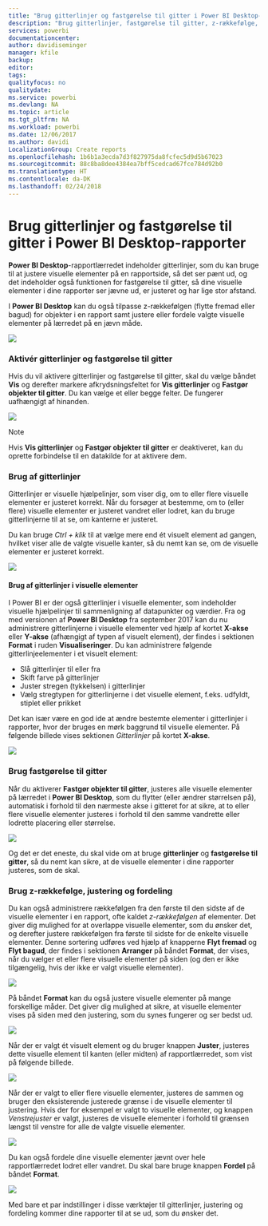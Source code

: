 ```yaml
---
title: "Brug gitterlinjer og fastgørelse til gitter i Power BI Desktop-rapporter"
description: "Brug gitterlinjer, fastgørelse til gitter, z-rækkefølge, justering og fordeling i Power BI Desktop-rapporter"
services: powerbi
documentationcenter: 
author: davidiseminger
manager: kfile
backup: 
editor: 
tags: 
qualityfocus: no
qualitydate: 
ms.service: powerbi
ms.devlang: NA
ms.topic: article
ms.tgt_pltfrm: NA
ms.workload: powerbi
ms.date: 12/06/2017
ms.author: davidi
LocalizationGroup: Create reports
ms.openlocfilehash: 1b6b1a3ecda7d3f827975da8fcfec5d9d5b67023
ms.sourcegitcommit: 88c8ba8dee4384ea7bff5cedcad67fce784d92b0
ms.translationtype: HT
ms.contentlocale: da-DK
ms.lasthandoff: 02/24/2018
---
```

# <a name="use-gridlines-and-snap-to-grid-in-power-bi-desktop-reports"></a>Brug gitterlinjer og fastgørelse til gitter i Power BI Desktop-rapporter
**Power BI Desktop**-rapportlærredet indeholder gitterlinjer, som du kan bruge til at justere visuelle elementer på en rapportside, så det ser pænt ud, og det indeholder også funktionen for fastgørelse til gitter, så dine visuelle elementer i dine rapporter ser jævne ud, er justeret og har lige stor afstand.

I **Power BI Desktop** kan du også tilpasse z-rækkefølgen (flytte fremad eller bagud) for objekter i en rapport samt justere eller fordele valgte visuelle elementer på lærredet på en jævn måde.

![](media/desktop-gridlines-snap-to-grid/snap-to-grid_0.png)

### <a name="enabling-gridlines-and-snap-to-grid"></a>Aktivér gitterlinjer og fastgørelse til gitter
Hvis du vil aktivere gitterlinjer og fastgørelse til gitter, skal du vælge båndet **Vis** og derefter markere afkrydsningsfeltet for **Vis gitterlinjer** og **Fastgør objekter til gitter**. Du kan vælge et eller begge felter. De fungerer uafhængigt af hinanden.

![](media/desktop-gridlines-snap-to-grid/snap-to-grid_1.png)

> [!NOTE]
> Hvis **Vis gitterlinjer** og **Fastgør objekter til gitter** er deaktiveret, kan du oprette forbindelse til en datakilde for at aktivere dem.
> 
> 

### <a name="using-gridlines"></a>Brug af gitterlinjer
Gitterlinjer er visuelle hjælpelinjer, som viser dig, om to eller flere visuelle elementer er justeret korrekt. Når du forsøger at bestemme, om to (eller flere) visuelle elementer er justeret vandret eller lodret, kan du bruge gitterlinjerne til at se, om kanterne er justeret.

Du kan bruge *Ctrl + klik* til at vælge mere end ét visuelt element ad gangen, hvilket viser alle de valgte visuelle kanter, så du nemt kan se, om de visuelle elementer er justeret korrekt.

![](media/desktop-gridlines-snap-to-grid/snap-to-grid_2.png)

#### <a name="using-gridlines-inside-visuals"></a>Brug af gitterlinjer i visuelle elementer
I Power BI er der også gitterlinjer i visuelle elementer, som indeholder visuelle hjælpelinjer til sammenligning af datapunkter og værdier. Fra og med versionen af **Power BI Desktop** fra september 2017 kan du nu administrere gitterlinjerne i visuelle elementer ved hjælp af kortet **X-akse** eller **Y-akse** (afhængigt af typen af visuelt element), der findes i sektionen **Format** i ruden **Visualiseringer**. Du kan administrere følgende gitterlinjeelementer i et visuelt element:

* Slå gitterlinjer til eller fra
* Skift farve på gitterlinjer
* Juster stregen (tykkelsen) i gitterlinjer
* Vælg stregtypen for gitterlinjerne i det visuelle element, f.eks. udfyldt, stiplet eller prikket

Det kan især være en god ide at ændre bestemte elementer i gitterlinjer i rapporter, hvor der bruges en mørk baggrund til visuelle elementer. På følgende billede vises sektionen *Gitterlinjer* på kortet **X-akse**.

![](media/desktop-gridlines-snap-to-grid/snap-to-grid_9.png)

### <a name="using-snap-to-grid"></a>Brug fastgørelse til gitter
Når du aktiverer **Fastgør objekter til gitter**, justeres alle visuelle elementer på lærredet i **Power BI Desktop**, som du flytter (eller ændrer størrelsen på), automatisk i forhold til den nærmeste akse i gitteret for at sikre, at to eller flere visuelle elementer justeres i forhold til den samme vandrette eller lodrette placering eller størrelse.

![](media/desktop-gridlines-snap-to-grid/snap-to-grid_3.png)

Og det er det eneste, du skal vide om at bruge **gitterlinjer** og **fastgørelse til gitter**, så du nemt kan sikre, at de visuelle elementer i dine rapporter justeres, som de skal.

### <a name="using-z-order-align-and-distribute"></a>Brug z-rækkefølge, justering og fordeling
Du kan også administrere rækkefølgen fra den første til den sidste af de visuelle elementer i en rapport, ofte kaldet *z-rækkefølgen* af elementer. Det giver dig mulighed for at overlappe visuelle elementer, som du ønsker det, og derefter justere rækkefølgen fra første til sidste for de enkelte visuelle elementer. Denne sortering udføres ved hjælp af knapperne **Flyt fremad** og **Flyt bagud**, der findes i sektionen **Arranger** på båndet **Format**, der vises, når du vælger et eller flere visuelle elementer på siden (og den er ikke tilgængelig, hvis der ikke er valgt visuelle elementer).

![](media/desktop-gridlines-snap-to-grid/snap-to-grid_4.png)

På båndet **Format** kan du også justere visuelle elementer på mange forskellige måder. Det giver dig mulighed at sikre, at visuelle elementer vises på siden med den justering, som du synes fungerer og ser bedst ud.

![](media/desktop-gridlines-snap-to-grid/snap-to-grid_5.png)

Når der er valgt ét visuelt element og du bruger knappen **Juster**, justeres dette visuelle element til kanten (eller midten) af rapportlærredet, som vist på følgende billede.

![](media/desktop-gridlines-snap-to-grid/snap-to-grid_6.png)

Når der er valgt to eller flere visuelle elementer, justeres de sammen og bruger den eksisterende justerede grænse i de visuelle elementer til justering. Hvis der for eksempel er valgt to visuelle elementer, og knappen *Venstrejuster* er valgt, justeres de visuelle elementer i forhold til grænsen længst til venstre for alle de valgte visuelle elementer.

![](media/desktop-gridlines-snap-to-grid/snap-to-grid_7.png)

Du kan også fordele dine visuelle elementer jævnt over hele rapportlærredet lodret eller vandret. Du skal bare bruge knappen **Fordel** på båndet **Format**.

![](media/desktop-gridlines-snap-to-grid/snap-to-grid_8.png)

Med bare et par indstillinger i disse værktøjer til gitterlinjer, justering og fordeling kommer dine rapporter til at se ud, som du ønsker det.

